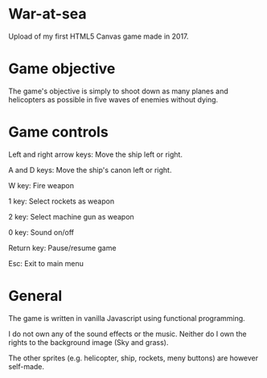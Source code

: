 # War-at-sea
Upload of my first HTML5 Canvas game made in 2017.

# Game objective
The game's objective is simply to shoot down as many planes and helicopters as possible in five waves of enemies without dying.

# Game controls
Left and right arrow keys: Move the ship left or right.

A and D keys: Move the ship's canon left or right.

W key: Fire weapon

1 key: Select rockets as weapon

2 key: Select machine gun as weapon

0 key: Sound on/off

Return key: Pause/resume game

Esc: Exit to main menu

# General
The game is written in vanilla Javascript using functional programming.

I do not own any of the sound effects or the music. Neither do I own the rights to the background image (Sky and grass).

The other sprites (e.g. helicopter, ship, rockets, meny buttons) are however self-made.
